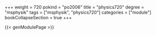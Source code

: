 +++
weight = 720
pokind = "po2006"
title = "physics720"
degree = "msphysik"
tags = ["msphysik", "physics720"]
categories = ["module"]
bookCollapseSection = true
+++

{{< genModulePage >}}
